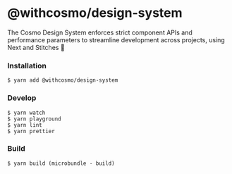# @withcosmo/design-system

The Cosmo Design System enforces strict component APIs and performance parameters to streamline development across projects, using Next and Stitches 🌈

### Installation

    $ yarn add @withcosmo/design-system

### Develop

    $ yarn watch
    $ yarn playground
    $ yarn lint
    $ yarn prettier

### Build

    $ yarn build (microbundle - build)
